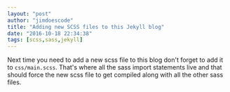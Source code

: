 ```yaml
---
layout: "post"
author: "jimdoescode"
title: "Adding new SCSS files to this Jekyll blog"
date: "2016-10-18 22:34:38"
tags: [scss,sass,jekyll]
---
```


Next time you need to add a new scss file to this blog don't forget to add it to `css/main.scss`. That's where all the sass import statements
live and that should force the new scss file to get compiled along with all the other sass files.
